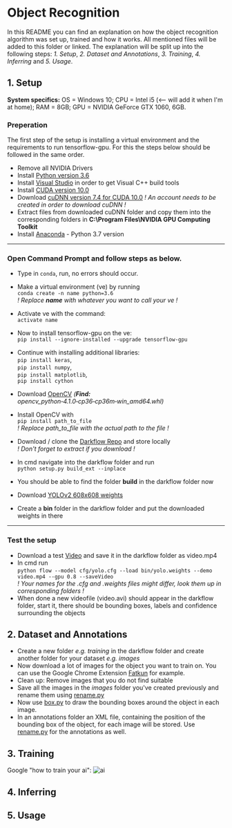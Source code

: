 # Object Recognition
In this README you can find an explanation on how the object recognition algorithm was set up, trained and how it works.
All mentioned files will be added to this folder or linked.
The explanation will be split up into the following steps:
*1. Setup*, *2. Dataset and Annotations*, *3. Training*, *4. Inferring* and *5. Usage*.

## 1. Setup
**System specifics:** OS = Windows 10; CPU = Intel i5 (<-- will add it when I'm at home); RAM = 8GB; GPU = NVIDIA GeForce GTX 1060, 6GB.
  
### **Preperation**
The first step of the setup is installing a virtual environment and the requirements to run tensorflow-gpu. For this the steps below should be followed in the same order.
- Remove all NVIDIA Drivers
- Install [Python version 3.6](https://www.python.org/ftp/python/3.6.0/python-3.6.0-amd64-webinstall.exe)
- Install [Visual Studio](https://visualstudio.microsoft.com/de/vs/?rr=https%3A%2F%2Fwww.google.com%2F) in order to get Visual C++ build tools 
- Install [CUDA version 10.0](https://developer.nvidia.com/cuda-10.0-download-archive)
- Download [cuDNN version 7.4 for CUDA 10.0](https://developer.nvidia.com/rdp/cudnn-archive) *! An account needs to be created in order to download cuDNN !*
- Extract files from downloaded cuDNN folder and copy them into the corresponding folders in **C:\Program Files\NVIDIA GPU Computing Toolkit**
- Install [Anaconda](https://www.anaconda.com/distribution/) - Python 3.7 version

---
### **Open Command Prompt and follow steps as below.**
- Type in `conda`, run, no errors should occur.
- Make a virtual environment (ve) by running <br>`conda create -n name python=3.6`  
*! Replace ***name*** with whatever you want to call your ve !*
- Activate ve with the command: <br>`activate name`
- Now to install tensorflow-gpu on the ve: <br>`pip install --ignore-installed --upgrade tensorflow-gpu`
- Continue with installing additional libraries: <br>
`pip install keras`, <br>
`pip install numpy`, <br>
`pip install matplotlib`, <br> 
`pip install cython`<br>
  
- Download [OpenCV](https://www.lfd.uci.edu/~gohlke/pythonlibs/) *(**Find:** opencv_python‑4.1.0‑cp36‑cp36m‑win_amd64.whl)*
- Install OpenCV with <br>`pip install path_to_file`<br> *! Replace path_to_file with the actual path to the file !* 
- Download / clone the [Darkflow Repo](https://github.com/thtrieu/darkflow) and store locally <br> *! Don't forget to extract if you download !*
- In cmd navigate into the darkflow folder and run <br>`python setup.py build_ext --inplace`
- You should be able to find the folder **build** in the darkflow folder now
- Download [YOLOv2 608x608 weights](https://pjreddie.com/darknet/yolov2/) 
- Create a **bin** folder in the darkflow folder and put the downloaded weights in there

---

### **Test the setup**
- Download a test [Video](https://www.videvo.net/video/people-cycling-over-westminster-bridge/5604/) and save it in the darkflow folder as video.mp4
- In cmd run <br> `python flow --model cfg/yolo.cfg --load bin/yolo.weights --demo video.mp4 --gpu 0.8 --saveVideo` <br> *! Your names for the .cfg and .weights files might differ, look them up in corresponding folders !*
- When done a new videofile (video.avi) should appear in the darkflow folder, start it, there should be bounding boxes, labels and confidence surrounding the objects

## 2. Dataset and Annotations
- Create a new folder *e.g. training* in the darkflow folder and create another folder for your dataset *e.g. images*
- Now download a lot of images for the object you want to train on. You can use the Google Chrome Extension [Fatkun](https://chrome.google.com/webstore/detail/fatkun-batch-download-ima/nnjjahlikiabnchcpehcpkdeckfgnohf?hl=en) for example.
- Clean up: Remove images that you do not find suitable
- Save all the images in the *images* folder you've created previously and rename them using [rename.py](https://github.com/PepeLoperenaa/ProjectInnovate/edit/master/ObjectRecognition/README.md/rename.py)
- Now use [box.py](https://github.com/PepeLoperenaa/ProjectInnovate/edit/master/ObjectRecognition/README.md/box.py) to draw the bounding boxes around the object in each image.
- In an annotations folder an XML file, containing the position of the bounding box of the object, for each image will be stored. Use [rename.py](https://github.com/PepeLoperenaa/ProjectInnovate/edit/master/ObjectRecognition/README.md/rename.py) for the annotations as well.
## 3. Training
Google "how to train your ai":
![ai](https://pixel.nymag.com/imgs/daily/vulture/2019/02/19/19-how-to-train-dragon.w700.h700.jpg)
## 4. Inferring
## 5. Usage
